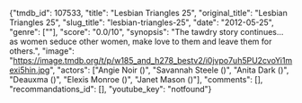 {"tmdb_id": 107533, "title": "Lesbian Triangles 25", "original_title": "Lesbian Triangles 25", "slug_title": "lesbian-triangles-25", "date": "2012-05-25", "genre": [""], "score": "0.0/10", "synopsis": "The tawdry story continues... as women seduce other women, make love to them and leave them for others.", "image": "https://image.tmdb.org/t/p/w185_and_h278_bestv2/i0jvpo7uh5PU2cvoYi1mexi5hin.jpg", "actors": ["Angie Noir ()", "Savannah Steele ()", "Anita Dark ()", "Deauxma ()", "Elexis Monroe ()", "Janet Mason ()"], "comments": [], "recommandations_id": [], "youtube_key": "notfound"}